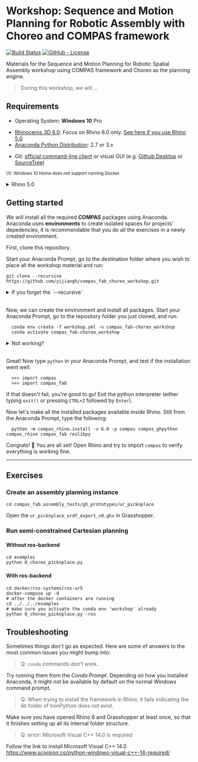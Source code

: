 <!-- 
**Quick links:** [compas docs](https://compas-dev.github.io/main/) | [compas_assembly docs](https://blockresearchgroup.github.io/compas_assembly/) | [compas_fab docs](https://gramaziokohler.github.io/compas_fab/latest/) | [slides](slides.pdf) | [system overview](#system-overview) | [troubleshooting](#troubleshooting)

**Progress:** [0. requirements](#requirements) | [1. installation](#getting-started) | [2. editor setup](#setting-up-your-development-environment) | [3. create assembly](#create-an-assembly---brick-wall) | [4. robotic planning](#planning-robotic-fabrication-of-assembly) | [5. robotic execution](#executing-robotic-fabrication) -->

# Workshop: Sequence and Motion Planning for Robotic Assembly with Choreo and COMPAS framework

[![Build Status](https://travis-ci.com/yijiangh/compas_fab_choreo_workshop.svg?branch=master)](https://travis-ci.com/yijiangh/compas_fab_choreo_workshop)
[![GitHub - License](https://img.shields.io/github/license/compas-dev/compas.svg)](./LICENSE)

Materials for the Sequence and Motion Planning for Robotic Spatial Assembly workshop using COMPAS framework and Choreo as the planning engine.

> During this workshop, we will ...

## Requirements

* Operating System: **Windows 10** Pro 
<!-- or better <sup>(1)</sup>. -->
* [Rhinoceros 3D 6.0](https://www.rhino3d.com/): Focus on Rhino 6.0 only. [See here if you use Rhino 5.0](#rhino-50)
* [Anaconda Python Distribution](https://www.anaconda.com/download/): 2.7 or 3.x
<!-- * [Docker Community Edition](https://www.docker.com/get-started): Download it for [Windows](https://store.docker.com/editions/community/docker-ce-desktop-windows) or [Mac](https://store.docker.com/editions/community/docker-ce-desktop-mac). -->
* Git: [official command-line client](https://git-scm.com/) or visual GUI (e.g. [Github Desktop](https://desktop.github.com/) or [SourceTree](https://www.sourcetreeapp.com/))

<!-- > Note: if you get an error, scroll down to the [Troubleshooting](#troubleshooting) section. -->
<sup>(1): Windows 10 Home does not support running Docker.</sup>

<details><summary>Rhino 5.0</summary>
The focus of the workshop will be on Rhino 6.0 only. While most things will work on Rhino 5.0, it is not recommended as there are several manual steps required to get the software to run.

However, if you do use Rhino 5.0, make sure to install the following:
​
* [Grasshopper](https://www.grasshopper3d.com/)
* [GHPython](https://www.food4rhino.com/app/ghpython)
* [IronPython 2.7.5](https://github.com/IronLanguages/main/releases/tag/ipy-2.7.5) ([see here for details about this manual update](https://compas-dev.github.io/main/environments/rhino.html#ironpython-1)).
</details>


## Getting started

<!-- ![Progress](images/progress-1.png) -->

We will install all the required **COMPAS** packages using Anaconda. Anaconda uses **environments** to create isolated spaces for projects' depedencies, it is recommendable that you do all the exercises in a newly created environment.

First, clone this repository. 
<!-- You have two options: -->
<!-- <details><summary>1. Using a visual client <i>(e.g. SourceTree)</i></summary>
Open your GIT visual client (e.g. SourceTree), and clone the repository (on SourceTree, `File -> Clone / New`) and enter the following URL and the destination folder:

      https://github.com/yijiangh/compas_fab_choreo_workshop.git

</details> -->
<!-- 
<details><summary>2. Using git command line client</summary> -->
Start your Anaconda Prompt, go to the destination folder where you wish to place all the workshop material and run:
```
git clone --recursive https://github.com/yijiangh/compas_fab_choreo_workshop.git
```

<details><summary>If you forget the `--recursive` </summary>

Run the following to update submodules:

```
git submodule update --init --recursive
```

</details>

<br/>

Now, we can create the environment and install all packages. Start your Anaconda Prompt, go to the repository folder you just cloned, and run:

      conda env create -f workshop.yml -n compas_fab-choreo_workshop
      conda activate compas_fab-choreo_workshop

<details><summary>Not working?</summary>

Make sure you really changed into the repository folder. For example, if you cloned the repository into a folder called `Code` in your home directory, you should type:

**On Mac**

      cd ~/Code/compas_fab_choreo_workshop

**On Windows**

      cd %USERPROFILE%\Code\compas_fab_choreo_workshop

If the command fails because you already have an environment with the same name, choose a different one, or remove the old one before creating the new one:

      conda remove -n workshop --all

</details>

<br/>

Great! Now type `python` in your Anaconda Prompt, and test if the installation went well:

      >>> import compas
      >>> import compas_fab

If that doesn't fail, you're good to go! Exit the python interpreter (either typing `exit()` or pressing `CTRL+Z` followed by `Enter`).

Now let's make all the installed packages available inside Rhino. Still from the Anaconda Prompt, type the following:

      python -m compas_rhino.install -v 6.0 -p compas compas_ghpython compas_rhino compas_fab roslibpy

Congrats! 🎉 You are all set! Open Rhino and try to import `compas` to verify everything is working fine.

<!-- ## Setting up your development environment -->
---

## Exercises

### Create an assembly planning instance
```
cd compas_fab.assembly_tests/gh_prototypes/ur_picknplace
```
Open the `ur_picknplace_urdf_export_v0.ghx` in Grasshopper.

### Run semi-constrained Cartesian planning

#### Without ros-backend
```
cd examples
python 0_choreo_picknplace.py
```


#### With ros-backend
```
cd docker/ros-systems/ros-ur5
docker-compose up -d
# after the docker containers are running
cd ../../../examples
# make sure you activate the conda env 'workshop' already
python 0_choreo_picknplace.py -ros
```

<!-- ---

## System overview

Environments? Containers? Processes? Confused? 😵 What is connected to what and how?

The following diagram shows how the different parts are interconnected and which one calls which other:

![System overview](images/overview.png)

--- 
-->

## Troubleshooting 

Sometimes things don't go as expected. Here are some of answers to the most common issues you might bump into:

<!-- > Q: Docker does not start. It complains virtualization not enabled in BIOS.

This is vendor specific, depending on the manufacturer of your computer, there are different ways to fix this, but usually, pressing a key (usually `F2` for Lenovo) before Windows even start will take you to the BIOS of your machine. In there, you will find a `Virtualization` tab where this feature can be enabled.

> Q: Cannot start containers, nor do anything with Docker. Error message indicates docker daemon not accessible or no response.

Make sure docker is running. Especially after a fresh install, docker does not start immediately. Go to the start menu, and start `Docker for Windows`. -->

> Q: `conda` commands don't work.

Try running them from the *Conda Prompt*. Depending on how you installed Anaconda, it might not be available by default on the normal Windows command prompt.

> Q: When trying to install the framework in Rhino, it fails indicating the lib folder of IronPython does not exist.

Make sure you have opened Rhino 6 and Grasshopper at least once, so that it finishes setting up all its internal folder structure.

<!-- > Q: It fails when trying to install on Rhino.

Try starting the command prompt as administrator. Depending on the version of Python, it might be required or not.
 -->

> Q: error: Microsoft Visual C++ 14.0 is required

Follow the link to install Microsoft Visual C++ 14.0
https://www.scivision.co/python-windows-visual-c++-14-required/

<!-- > Q: IWhen installing pip install compas_fab error: cannot find Frame

You have already installed an older version of COMPAS. Please remove it. -->
